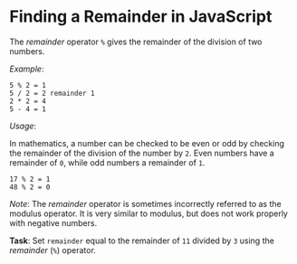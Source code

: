 # Finding a Remainder in JavaScript

The *remainder* operator `%` gives the remainder of the division of two numbers.

*Example*:

```text
5 % 2 = 1
5 / 2 = 2 remainder 1
2 * 2 = 4
5 - 4 = 1
```

*Usage*:

In mathematics, a number can be checked to be even or odd by checking the remainder of the division of the number by `2`. Even numbers have a remainder of `0`, while odd numbers a remainder of `1`.

```text
17 % 2 = 1
48 % 2 = 0
```

*Note*: The *remainder* operator is sometimes incorrectly referred to as the modulus operator. It is very similar to modulus, but does not work properly with negative numbers.

**Task**: Set `remainder` equal to the remainder of `11` divided by `3` using the *remainder* (`%`) operator.
